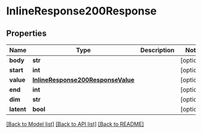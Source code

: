 # InlineResponse200Response

## Properties
Name | Type | Description | Notes
------------ | ------------- | ------------- | -------------
**body** | **str** |  | [optional] 
**start** | **int** |  | [optional] 
**value** | [**InlineResponse200ResponseValue**](InlineResponse200ResponseValue.md) |  | [optional] 
**end** | **int** |  | [optional] 
**dim** | **str** |  | [optional] 
**latent** | **bool** |  | [optional] 

[[Back to Model list]](../README.md#documentation-for-models) [[Back to API list]](../README.md#documentation-for-api-endpoints) [[Back to README]](../README.md)


